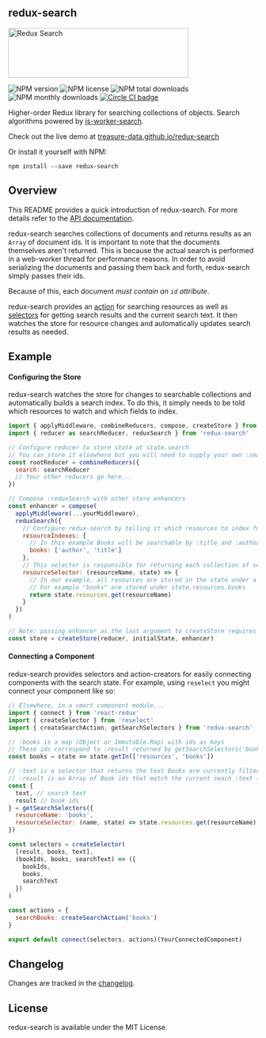 redux-search
-----

<img src="https://cloud.githubusercontent.com/assets/29597/11708504/c2f637ce-9ec4-11e5-8eb9-c248664e8d3b.png" alt="Redux Search" data-canonical-src="https://cloud.githubusercontent.com/assets/29597/11708504/c2f637ce-9ec4-11e5-8eb9-c248664e8d3b.png" width="364" height="100" />

![NPM version](https://img.shields.io/npm/v/redux-search.svg)
![NPM license](https://img.shields.io/npm/l/redux-search.svg)
![NPM total downloads](https://img.shields.io/npm/dt/redux-search.svg)
![NPM monthly downloads](https://img.shields.io/npm/dm/redux-search.svg)
[![Circle CI badge](https://img.shields.io/circleci/project/treasure-data/redux-search/master.svg)](https://circleci.com/gh/treasure-data/redux-search)

Higher-order Redux library for searching collections of objects. Search algorithms powered by [js-worker-search](https://github.com/bvaughn/js-worker-search).

Check out the live demo at [treasure-data.github.io/redux-search](http://treasure-data.github.io/redux-search/)

Or install it yourself with NPM:

```
npm install --save redux-search
```

Overview
---------

This README provides a quick introduction of redux-search. For more details refer to the [API documentation](https://github.com/treasure-data/redux-search/tree/master/docs).

redux-search searches collections of documents and returns results as an `Array` of document ids. It is important to note that the documents themselves aren't returned. This is because the actual search is performed in a web-worker thread for performance reasons. In order to avoid serializing the documents and passing them back and forth, redux-search simply passes their ids.

Because of this, each document _must contain an `id` attribute_.

redux-search provides an [action](docs/README.md#createsearchactionresourcename) for searching resources as well as [selectors](docs/README.md#getsearchselectors-filterfunction-resourcename-resourceselector-searchstateselector-) for getting search results and the current search text. It then watches the store for resource changes and automatically updates search results as needed.

Example
---------

#### Configuring the Store

redux-search watches the store for changes to searchable collections and automatically builds a search index. To do this, it simply needs to be told which resources to watch and which fields to index.

```javascript
import { applyMiddleware, combineReducers, compose, createStore } from 'redux'
import { reducer as searchReducer, reduxSearch } from 'redux-search'

// Configure reducer to store state at state.search
// You can store it elsewhere but you will need to supply your own :searchStateSelector
const rootReducer = combineReducers({
  search: searchReducer
  // Your other reducers go here...
})

// Compose :reduxSearch with other store enhancers
const enhancer = compose(
  applyMiddleware(...yourMiddleware),
  reduxSearch({
    // Configure redux-search by telling it which resources to index for searching
    resourceIndexes: {
      // In this example Books will be searchable by :title and :author
      books: ['author', 'title']
    },
    // This selector is responsible for returning each collection of searchable resources
    resourceSelector: (resourceName, state) => {
      // In our example, all resources are stored in the state under a :resources Map
      // For example "books" are stored under state.resources.books
      return state.resources.get(resourceName)
    }
  })
)

// Note: passing enhancer as the last argument to createStore requires redux@>=3.1.0
const store = createStore(reducer, initialState, enhancer)
```

#### Connecting a Component

redux-search provides selectors and action-creators for easily connecting components with the search state. For example, using `reselect` you might connect your component like so:

```javascript
// Elsewhere, in a smart component module...
import { connect } from 'react-redux'
import { createSelector } from 'reselect'
import { createSearchAction, getSearchSelectors } from 'redux-search'

// :books is a map (Object or Immutable.Map) with ids as keys
// These ids correspond to :result returned by getSearchSelectors('books')
const books = state => state.getIn(['resources', 'books'])

// :text is a selector that returns the text Books are currently filtered by
// :result is an Array of Book ids that match the current seach :text (or all Books if there is no search :text)
const {
  text, // search text
  result // book ids
} = getSearchSelectors({
  resourceName: 'books',
  resourceSelector: (name, state) => state.resources.get(resourceName)
})

const selectors = createSelector(
  [result, books, text],
  (bookIds, books, searchText) => ({
    bookIds,
    books,
    searchText
  })
)

const actions = {
  searchBooks: createSearchAction('books')
}

export default connect(selectors, actions)(YourConnectedComponent)
```

Changelog
---------

Changes are tracked in the [changelog](CHANGELOG.md).

License
---------

redux-search is available under the MIT License.

